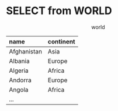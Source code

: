 # SELECT from WORLD

<center>world


| name        | continent |
| :---------- | :-------- |
| Afghanistan | Asia      |
| Albania     | Europe    |
| Algeria     | Africa    |
| Andorra     | Europe    |
| Angola      | Africa    |
| ...         |           |

